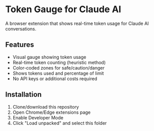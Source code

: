 # Token Gauge for Claude AI

A browser extension that shows real-time token usage for Claude AI conversations.

## Features
- Visual gauge showing token usage
- Real-time token counting (heuristic method)
- Color-coded zones for safe/caution/danger
- Shows tokens used and percentage of limit
- No API keys or additional costs required

## Installation
1. Clone/download this repository
2. Open Chrome/Edge extensions page
3. Enable Developer Mode
4. Click "Load unpacked" and select this folder
